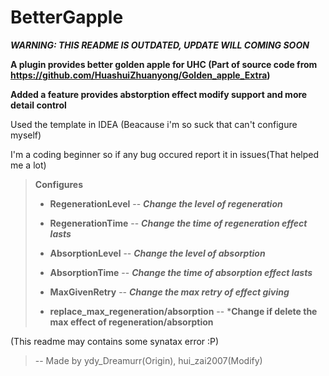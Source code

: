 # BetterGapple

***WARNING: THIS README IS OUTDATED, UPDATE WILL COMING SOON***

**A plugin provides better golden apple for UHC (Part of source code from https://github.com/HuashuiZhuanyong/Golden_apple_Extra)**

**Added a feature provides abstorption effect modify support and more detail control**

Used the template in IDEA (Beacause i'm so suck that can't configure myself)

I'm a coding beginner so if any bug occured report it in issues(That helped me a lot)


>**Configures**
>
>- **RegenerationLevel**
>--    ***Change the level of regeneration***
>
>
>- **RegenerationTime**
>--   ***Change the time of regeneration effect lasts***
>
>
>- **AbsorptionLevel**
>--    ***Change the level of absorption***
>
>- **AbsorptionTime**
>--    ***Change the time of absorption effect lasts***
>- **MaxGivenRetry**
>--    ***Change the max retry of effect giving***
>- **replace_max_regeneration/absorption**
>--   ***Change if delete the max effect of regeneration/absorption**

(This readme may contains some synatax error :P)

>-- Made by ydy_Dreamurr(Origin), hui_zai2007(Modify)

